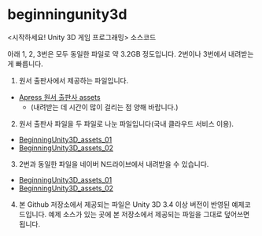beginningunity3d
================

&lt;시작하세요! Unity 3D 게임 프로그래밍> 소스코드 

아래 1, 2, 3번은 모두 동일한 파일로 약 3.2GB 정도입니다. 2번이나 3번에서 내려받는 게 빠릅니다.

1. 원서 출판사에서 제공하는 파일입니다.
 * [Apress 원서 출판사 assets](http://www.apress.com/downloadable/download/sample/sample_id/1163/)
   * (내려받는 데 시간이 많이 걸리는 점 양해 바랍니다.)

2. 원서 출판사 파일을 두 파일로 나눈 파일입니다(국내 클라우드 서비스 이용).
 * [BeginningUnity3D_assets_01](https://files.ucloud.com/pf/D6555997_6311975_709566)
 * [BeginningUnity3D_assets_02](https://files.ucloud.com/pf/D6555997_6311975_709569)

3. 2번과 동일한 파일을 네이버 N드라이브에서 내려받을 수 있습니다.
 * [BeginningUnity3D_assets_01](http://me2.do/Gp1MRili)
 * [BeginningUnity3D_assets_02](http://me2.do/5Aothtsm)
 
4. 본 Github 저장소에서 제공되는 파일은 Unity 3D 3.4 이상 버전이 반영된 예제코드입니다.
 예제 소스가 있는 곳에 본 저장소에서 제공되는 파일을 그대로 덮어쓰면 됩니다.
